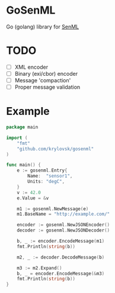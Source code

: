 # GoSenML

Go (golang) library for [SenML](http://www.ietf.org/id/draft-jennings-core-senml-00.txt)

# TODO
- [ ] XML encoder
- [ ] Binary (exi/cbor) encoder
- [ ] Message 'compaction'
- [ ] Proper message validation

# Example

```go
package main

import (
	"fmt"
	"github.com/krylovsk/gosenml"
)

func main() {
	e := gosenml.Entry{
		Name:  "sensor1",
		Units: "degC",
	}
	v := 42.0
	e.Value = &v

	m1 := gosenml.NewMessage(e)
	m1.BaseName = "http://example.com/"

	encoder := gosenml.NewJSONEncoder()
	decoder := gosenml.NewJSONDecoder()

	b, _ := encoder.EncodeMessage(m1)
	fmt.Println(string(b))

	m2, _ := decoder.DecodeMessage(b)

	m3 := m2.Expand()
	b, _ = encoder.EncodeMessage(&m3)
	fmt.Println(string(b))
}

```
